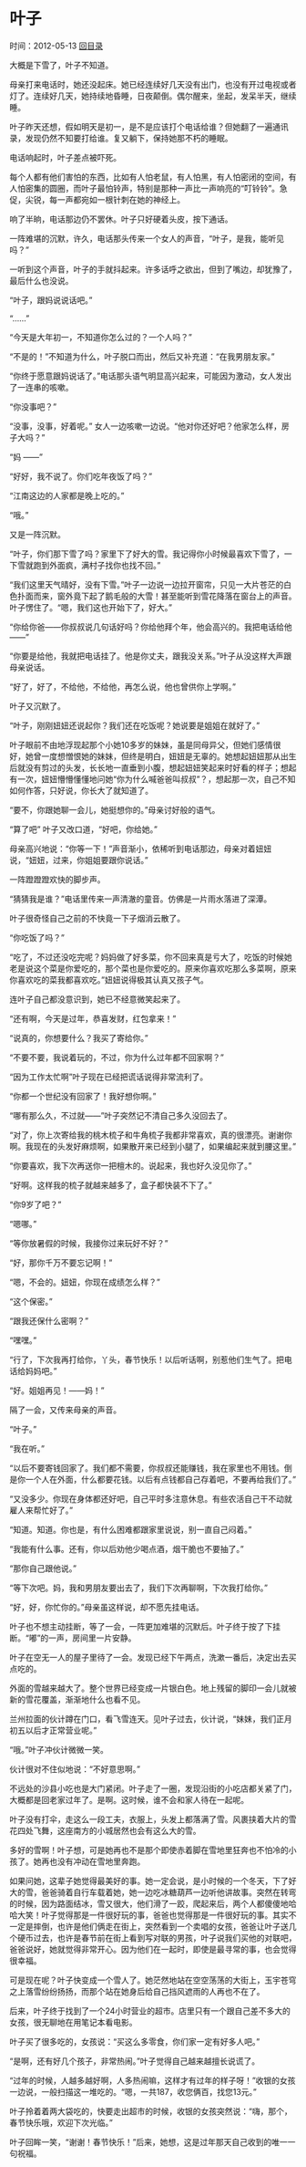# 叶子

时间：2012-05-13 [回目录](../README.md "目录")

大概是下雪了，叶子不知道。



母亲打来电话时，她还没起床。她已经连续好几天没有出门，也没有开过电视或者灯了。连续好几天，她持续地昏睡，日夜颠倒。偶尔醒来，坐起，发呆半天，继续睡。



叶子昨天还想，假如明天是初一，是不是应该打个电话给谁？但她翻了一遍通讯录，发现仍然不知要打给谁。复又躺下，保持她那不朽的睡眠。



电话响起时，叶子差点被吓死。



每个人都有他们害怕的东西，比如有人怕老鼠，有人怕黑，有人怕密闭的空间，有人怕密集的圆圈，而叶子最怕铃声，特别是那种一声比一声响亮的“叮铃铃”。急促，尖锐，每一声都宛如一根针刺在她的神经上。



响了半晌，电话那边仍不罢休。叶子只好硬着头皮，按下通话。



一阵难堪的沉默，许久，电话那头传来一个女人的声音，“叶子，是我，能听见吗？”

一听到这个声音，叶子的手就抖起来。许多话呼之欲出，但到了嘴边，却犹豫了，最后什么也没说。



“叶子，跟妈说说话吧。”

“……”

“今天是大年初一，不知道你怎么过的？一个人吗？”

“不是的！”不知道为什么，叶子脱口而出，然后又补充道：“在我男朋友家。”

“你终于愿意跟妈说话了。”电话那头语气明显高兴起来，可能因为激动，女人发出了一连串的咳嗽。

“你没事吧？”

“没事，没事，好着呢。” 女人一边咳嗽一边说。“他对你还好吧？他家怎么样，房子大吗？”

“妈 ——”

“好好，我不说了。你们吃年夜饭了吗？”

“江南这边的人家都是晚上吃的。”

“哦。”



又是一阵沉默。

“叶子，你们那下雪了吗？家里下了好大的雪。我记得你小时候最喜欢下雪了，一下雪就跑到外面疯，满村子找你也找不回。”

“我们这里天气晴好，没有下雪。”叶子一边说一边拉开窗帘，只见一大片苍茫的白色扑面而来，窗外竟下起了鹅毛般的大雪！甚至能听到雪花降落在窗台上的声音。叶子愣住了。“嗯，我们这也开始下了，好大。”



“你给你爸——你叔叔说几句话好吗？你给他拜个年，他会高兴的。我把电话给他——”

“你要是给他，我就把电话挂了。他是你丈夫，跟我没关系。”叶子从没这样大声跟母亲说话。

“好了，好了，不给他，不给他，再怎么说，他也曾供你上学啊。”



叶子又沉默了。

“叶子，刚刚妞妞还说起你？我们还在吃饭呢？她说要是姐姐在就好了。”



叶子眼前不由地浮现起那个小她10多岁的妹妹，虽是同母异父，但她们感情很好，她曾一度想憎恨她的妹妹，但终是明白，妞妞是无辜的。她想起妞妞那从出生后就没有剪过的头发，长长地一直垂到小腹，想起妞妞笑起来时好看的样子；想起有一次，妞妞懵懵懂懂地问她“你为什么喊爸爸叫叔叔”？，想起那一次，自己不知如何作答，只好说，你长大了就知道了。



“要不，你跟她聊一会儿，她挺想你的。”母亲讨好般的语气。

“算了吧” 叶子又改口道，“好吧，你给她。”



母亲高兴地说：“你等一下！”声音渐小，依稀听到电话那边，母亲对着妞妞说，“妞妞，过来，你姐姐要跟你说话。”



一阵蹬蹬蹬欢快的脚步声。

“猜猜我是谁？”电话里传来一声清澈的童音。仿佛是一片雨水落进了深潭。

叶子很奇怪自己之前的不快竟一下子烟消云散了。



“你吃饭了吗？”

“吃了，不过还没吃完呢？妈妈做了好多菜，你不回来真是亏大了，吃饭的时候她老是说这个菜是你爱吃的，那个菜也是你爱吃的。原来你喜欢吃那么多菜啊，原来你喜欢吃的菜我都喜欢吃。”妞妞说得极其认真又孩子气。

连叶子自己都没意识到，她已不经意微笑起来了。

“还有啊，今天是过年，恭喜发财，红包拿来！”

“说真的，你想要什么？我买了寄给你。”

“不要不要，我说着玩的，不过，你为什么过年都不回家啊？”

“因为工作太忙啊”叶子现在已经把谎话说得非常流利了。

“你都一个世纪没有回家了！我好想你啊。”

“哪有那么久，不过就——”叶子突然记不清自己多久没回去了。

“对了，你上次寄给我的桃木梳子和牛角梳子我都非常喜欢，真的很漂亮。谢谢你啊。我现在的头发好麻烦啊，如果散开来已经到小腿了，如果编起来就到腰这里。”

“你要喜欢，我下次再送你一把檀木的。说起来，我也好久没见你了。”

“好啊。这样我的梳子就越来越多了，盒子都快装不下了。”

“你9岁了吧？”

“嗯哪。”

“等你放暑假的时候，我接你过来玩好不好？”

“好，那你千万不要忘记啊！”

“嗯，不会的。妞妞，你现在成绩怎么样？”

“这个保密。”

“跟我还保什么密啊？”

“嘿嘿。”

“行了，下次我再打给你，丫头，春节快乐！以后听话啊，别惹他们生气了。把电话给妈妈吧。”

“好。姐姐再见！——妈！”



隔了一会，又传来母亲的声音。

“叶子。”

“我在听。”

“以后不要寄钱回家了。我们都不需要，你叔叔还能赚钱，我在家里也不用钱。倒是你一个人在外面，什么都要花钱。以后有点钱都自己存着吧，不要再给我们了。”

“又没多少。你现在身体都还好吧，自己平时多注意休息。有些农活自己干不动就雇人来帮忙好了。”

“知道。知道。你也是，有什么困难都跟家里说说，别一直自己闷着。”

“我能有什么事。还有，你以后劝他少喝点酒，烟干脆也不要抽了。”

“那你自己跟他说。”

“等下次吧。妈，我和男朋友要出去了，我们下次再聊啊，下次我打给你。”

“好，好，你忙你的。”母亲虽这样说，却不愿先挂电话。



叶子也不想主动挂断，等了一会，一阵更加难堪的沉默后。叶子终于按了下挂断。“嘟”的一声，房间里一片安静。

叶子在空无一人的屋子里待了一会。发现已经下午两点，洗漱一番后，决定出去买点吃的。



外面的雪越来越大了。整个世界已经变成一片银白色。地上残留的脚印一会儿就被新的雪花覆盖，渐渐地什么也看不见。



兰州拉面的伙计蹲在门口，看飞雪连天。见叶子过去，伙计说，“妹妹，我们正月初五以后才正常营业呢。”

“哦。”叶子冲伙计微微一笑。

伙计很对不住似地说：“不好意思啊。”



不远处的沙县小吃也是大门紧闭。叶子走了一圈，发现沿街的小吃店都关紧了门，大概都是回老家过年了。是啊。这时候，谁不会和家人待在一起呢。



叶子没有打伞，走这么一段工夫，衣服上，头发上都落满了雪。风裹挟着大片的雪花四处飞舞，这座南方的小城居然也会有这么大的雪。

多好的雪啊！叶子想，可是她再也不是那个即使赤着脚在雪地里狂奔也不怕冷的小孩了。她再也没有冲动在雪地里奔跑。



如果问她，这辈子她觉得最美好的事。她一定会说，是小时候的一个冬天，下了好大的雪，爸爸骑着自行车载着她，她一边吃冰糖葫芦一边听他讲故事。突然在转弯的时候，因为路面结冰，雪又很大，他们滑了一跤，爬起来后，两个人都傻傻地哈哈大笑！叶子觉得那是一件很好玩的事，爸爸也觉得那是一件很好玩的事。其实不一定是摔倒，也许是他们俩走在街上，突然看到一个卖唱的女孩，爸爸让叶子送几个硬币过去，也许是春节前在街上看到写对联的男孩，叶子说我们买他的对联吧，爸爸说好，她就觉得非常开心。因为他们在一起时，即使是最寻常的事，也会觉得很幸福。



可是现在呢？叶子快变成一个雪人了。她茫然地站在空空荡荡的大街上，玉宇苍穹之上落雪纷纷扬扬，而那个站在她身后给自己挡风遮雨的人再也不在了。



后来，叶子终于找到了一个24小时营业的超市。店里只有一个跟自己差不多大的女孩，很无聊地在用笔记本看电影。



叶子买了很多吃的，女孩说：“买这么多零食，你们家一定有好多人吧。”

“是啊，还有好几个孩子，非常热闹。”叶子觉得自己越来越擅长说谎了。

“过年的时候，人越多越好啊，人多热闹嘛，这样才有过年的样子呀！”收银的女孩一边说，一般扫描这一堆吃的。“嗯，一共187，收您俩百，找您13元。”



叶子拎着着两大袋吃的，快要走出超市的时候，收银的女孩突然说：“嗨，那个，春节快乐哦，欢迎下次光临。”

叶子回眸一笑，“谢谢！春节快乐！”后来，她想，这是过年那天自己收到的唯一一句祝福。